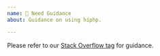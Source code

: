 ```yaml
---
name: 💢 Need Guidance
about: Guidance on using hiphp.

---
```


Please refer to our [Stack Overflow tag](https://stackoverflow.com/questions/tagged/ashar) for guidance.
